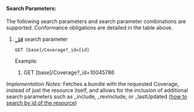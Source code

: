 #### Search Parameters:

The following search parameters and search parameter combinations are supported. Conformance obligations are detailed in the table above.

1. **[`_id`](https://hl7.org/fhir/R4/coverage.html#search)** search parameter

    `GET [base]/Coverage?_id=[id]`

    Example:
    
      1. GET [base]/Coverage?_id=10045786

  *Implementation Notes:* Fetches a bundle with the requested Coverage, instead of just the resource itself, and allows for the inclusion of additional search parameters such as _include, _revinclude, or _lastUpdated ([how to search by id of the resource](https://hl7.org/fhir/r4/search.html#id))
